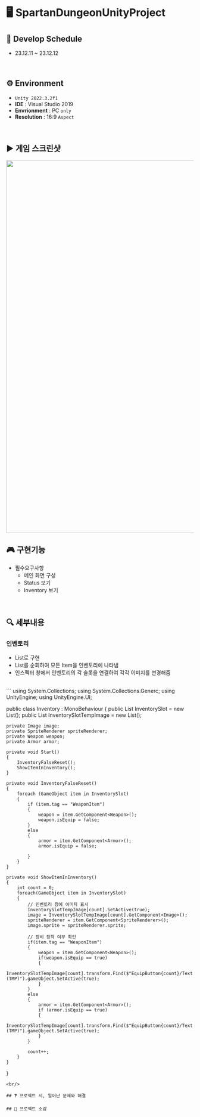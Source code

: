 # 🖥️ SpartanDungeonUnityProject

## 📆 Develop Schedule
* 23.12.11 ~ 23.12.12
<br/>

## ⚙️ Environment
- `Unity 2022.3.2f1`
- **IDE** : Visual Studio 2019
- **Envrionment** : PC `only`
- **Resolution** :	16:9 `Aspect`
<br/>

## ▶️ 게임 스크린샷
<img src="https://github.com/JaeMinNa/SpartanDungeonUnityProject/assets/149379194/8a2bd2f1-da90-4630-ad81-7b7b68a6b06a" width="1000">
<br/>

## 🎮 구현기능
* 필수요구사항
   * 메인 화면 구성
   * Status 보기
   * Inventory 보기
<br/>

## 🔍 세부내용
### 인벤토리
* List<GameObject>로 구현
* List를 순회하여 모든 Item을 인벤토리에 나타냄
* 인스펙터 창에서 인벤토리의 각 슬롯을 연결하여 각각 이미지를 변경해줌
<br/>
```
using System.Collections;
using System.Collections.Generc;
using UnityEngine;
using UnityEngine.UI;

public class Inventory : MonoBehaviour
{
    public List<GameObject> InventorySlot = new List<GameObject>();
    public List<GameObject> InventorySlotTempImage = new List<GameObject>();

    private Image image;
    private SpriteRenderer spriteRenderer;
    private Weapon weapon;
    private Armor armor;

    private void Start()
    {
        InventoryFalseReset();
        ShowItemInInventory();
    }

    private void InventoryFalseReset()
    {
        foreach (GameObject item in InventorySlot)
        {
            if (item.tag == "WeaponItem")
            {
                weapon = item.GetComponent<Weapon>();
                weapon.isEquip = false;
            }
            else
            {
                armor = item.GetComponent<Armor>();
                armor.isEquip = false;
                
            }
        }
    }

    private void ShowItemInInventory()
    {
        int count = 0;
        foreach(GameObject item in InventorySlot)
        {
            // 인벤토리 창에 이미지 표시
            InventorySlotTempImage[count].SetActive(true);
            image = InventorySlotTempImage[count].GetComponent<Image>();
            spriteRenderer = item.GetComponent<SpriteRenderer>();
            image.sprite = spriteRenderer.sprite;

            // 장비 장착 여부 확인
            if(item.tag == "WeaponItem")
            {
                weapon = item.GetComponent<Weapon>();
                if(weapon.isEquip == true)
                {
                    InventorySlotTempImage[count].transform.Find($"EquipButton{count}/Text (TMP)").gameObject.SetActive(true);
                }
            }
            else
            {
                armor = item.GetComponent<Armor>();
                if (armor.isEquip == true)
                {
                    InventorySlotTempImage[count].transform.Find($"EquipButton{count}/Text (TMP)").gameObject.SetActive(true);
                }
            }

            count++;
        }
    }
}

```
<br/>

## ❓ 프로젝트 시, 일어난 문제와 해결

## 📒 프로젝트 소감

